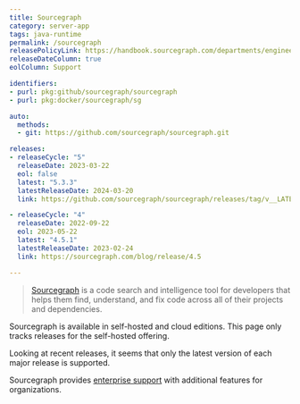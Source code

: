 ```yaml
---
title: Sourcegraph
category: server-app
tags: java-runtime
permalink: /sourcegraph
releasePolicyLink: https://handbook.sourcegraph.com/departments/engineering/dev/process/releases/
releaseDateColumn: true
eolColumn: Support

identifiers:
- purl: pkg:github/sourcegraph/sourcegraph
- purl: pkg:docker/sourcegraph/sg

auto:
  methods:
  - git: https://github.com/sourcegraph/sourcegraph.git

releases:
- releaseCycle: "5"
  releaseDate: 2023-03-22
  eol: false
  latest: "5.3.3"
  latestReleaseDate: 2024-03-20
  link: https://github.com/sourcegraph/sourcegraph/releases/tag/v__LATEST__

- releaseCycle: "4"
  releaseDate: 2022-09-22
  eol: 2023-05-22
  latest: "4.5.1"
  latestReleaseDate: 2023-02-24
  link: https://sourcegraph.com/blog/release/4.5

---
```


> [Sourcegraph](https://sourcegraph.com/) is a code search and intelligence tool for developers that helps
> them find, understand, and fix code across all of their projects and dependencies.

Sourcegraph is available in self-hosted and cloud editions. This page only tracks releases for
the self-hosted offering.

Looking at recent releases, it seems that only the latest version of each major release is supported.

Sourcegraph provides [enterprise support](https://about.sourcegraph.com/contact/sales) with additional features for organizations.

